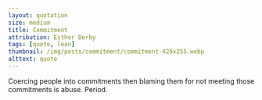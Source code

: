 ```yaml
---
layout: quotation
size: medium
title: Commitment
attribution: Esther Derby
tags: [quote, lean]
thumbnail: /img/posts/commitment/commitment-420x255.webp
alttext: quote
---
```


Coercing people into commitments then blaming them for not meeting those
commitments is abuse. Period.
